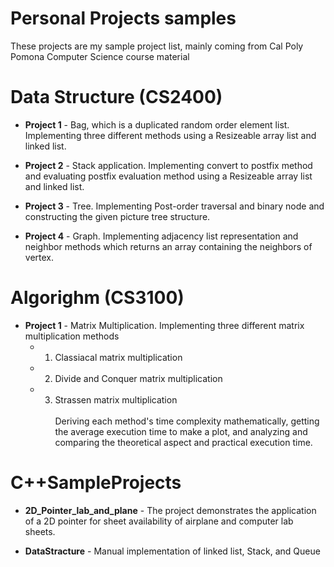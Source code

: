 # Personal Projects samples
These projects are my sample project list, mainly coming from Cal Poly Pomona Computer Science course material

# Data Structure (CS2400)
 - **Project 1** - Bag, which is a duplicated random order element list. Implementing three different methods using a Resizeable array list and linked list.

 - **Project 2** - Stack application. Implementing convert to postfix method and evaluating postfix evaluation method using a Resizeable array list and linked list.

 - **Project 3** - Tree. Implementing Post-order traversal and binary node and constructing the given picture tree structure. 

 - **Project 4** - Graph. Implementing adjacency list representation and neighbor methods which returns an array containing the neighbors of vertex. 

# Algorighm (CS3100)
 - **Project 1** - Matrix Multiplication. Implementing three different matrix multiplication methods<br> 
    * 1. Classiacal matrix multiplication
    * 2. Divide and Conquer matrix multiplication
    * 3. Strassen matrix multiplication
 <br><br>Deriving each method's time complexity mathematically, getting the average execution time to make a plot, and analyzing and comparing the theoretical aspect and practical execution time. 

# C++SampleProjects
- **2D_Pointer_lab_and_plane** - The project demonstrates the application of a 2D pointer for sheet availability of airplane and computer lab sheets.

- **DataStracture** - Manual implementation of linked list, Stack, and Queue
